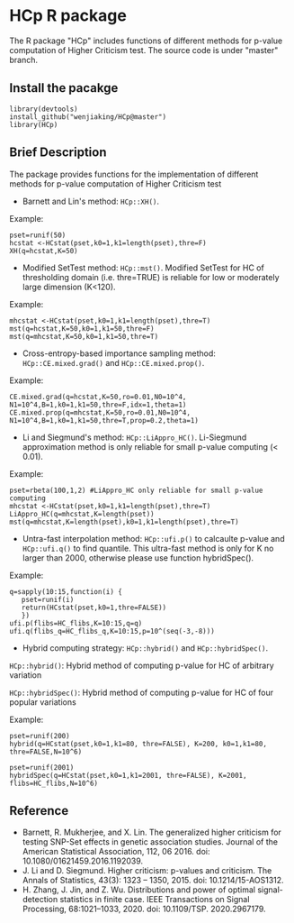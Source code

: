 # HCp R package

The R package "HCp" includes functions of different methods for p-value computation of Higher Criticism test. The source code is under "master" branch.

## Install the pacakge

`library(devtools)` \
`install_github("wenjiaking/HCp@master")` \
`library(HCp)`

## Brief Description

The package provides functions for the implementation of different methods for p-value computation of Higher Criticism test

* Barnett and Lin's method: `HCp::XH()`.
 
Example: 

```
pset=runif(50)
hcstat <-HCstat(pset,k0=1,k1=length(pset),thre=F)
XH(q=hcstat,K=50)

```
* Modified SetTest method: `HCp::mst()`. Modified SetTest for HC of thresholding domain (i.e. thre=TRUE) is reliable for low or moderately large dimension (K<120).
  
Example: 

```
mhcstat <-HCstat(pset,k0=1,k1=length(pset),thre=T)
mst(q=hcstat,K=50,k0=1,k1=50,thre=F)
mst(q=mhcstat,K=50,k0=1,k1=50,thre=T)

```
* Cross-entropy-based importance sampling method: `HCp::CE.mixed.grad()` and `HCp::CE.mixed.prop()`.

Example: 

```
CE.mixed.grad(q=hcstat,K=50,ro=0.01,N0=10^4, N1=10^4,B=1,k0=1,k1=50,thre=F,idx=1,theta=1)
CE.mixed.prop(q=mhcstat,K=50,ro=0.01,N0=10^4, N1=10^4,B=1,k0=1,k1=50,thre=T,prop=0.2,theta=1)

```
* Li and Siegmund's method: `HCp::LiAppro_HC()`. Li-Siegmund approximation method is only reliable for small p-value computing (< 0.01).

Example: 

```
pset=rbeta(100,1,2) #LiAppro_HC only reliable for small p-value computing
mhcstat <-HCstat(pset,k0=1,k1=length(pset),thre=T)
LiAppro_HC(q=mhcstat,K=length(pset))
mst(q=mhcstat,K=length(pset),k0=1,k1=length(pset),thre=T)

```
* Untra-fast interpolation method: `HCp::ufi.p()` to calcaulte p-value and `HCp::ufi.q()` to find quantile. This ultra-fast method is only for K no larger than 2000, otherwise please use function hybridSpec().
  
Example: 

```
q=sapply(10:15,function(i) {
   pset=runif(i)
   return(HCstat(pset,k0=1,thre=FALSE))
   })
ufi.p(flibs=HC_flibs,K=10:15,q=q)
ufi.q(flibs_q=HC_flibs_q,K=10:15,p=10^(seq(-3,-8)))

```
* Hybrid computing strategy: `HCp::hybrid()` and `HCp::hybridSpec()`.

`HCp::hybrid()`: Hybrid method of computing p-value for HC of arbitrary variation

`HCp::hybridSpec()`: Hybrid method of computing p-value for HC of four popular variations

Example: 

```
pset=runif(200)
hybrid(q=HCstat(pset,k0=1,k1=80, thre=FALSE), K=200, k0=1,k1=80, thre=FALSE,N=10^6)

pset=runif(2001)
hybridSpec(q=HCstat(pset,k0=1,k1=2001, thre=FALSE), K=2001, flibs=HC_flibs,N=10^6)

```
## Reference
* Barnett, R. Mukherjee, and X. Lin. The generalized higher criticism for testing SNP-Set effects in genetic association studies. Journal of the American Statistical Association, 112, 06 2016. doi: 10.1080/01621459.2016.1192039.
* J. Li and D. Siegmund. Higher criticism: p-values and criticism. The Annals of Statistics, 43(3): 1323 – 1350, 2015. doi: 10.1214/15-AOS1312.
* H. Zhang, J. Jin, and Z. Wu. Distributions and power of optimal signal-detection statistics in finite case. IEEE Transactions on Signal Processing, 68:1021–1033, 2020. doi: 10.1109/TSP. 2020.2967179.
